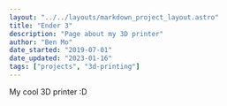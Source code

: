 ```yaml
---
layout: "../../layouts/markdown_project_layout.astro"
title: "Ender 3"
description: "Page about my 3D printer"
author: "Ben Mo"
date_started: "2019-07-01"
date_updated: "2023-01-16"
tags: ["projects", "3d-printing"]
---
```


My cool 3D printer :D